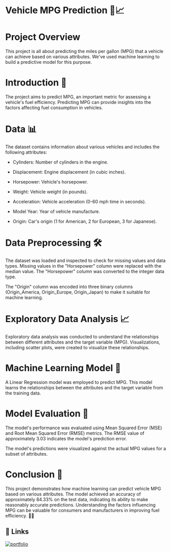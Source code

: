 
# Vehicle MPG Prediction 🚗📈

# Project Overview

This project is all about predicting the miles per gallon (MPG) that a vehicle can achieve based on various attributes. We've used machine learning to build a predictive model for this purpose.
# Introduction 🚀

The project aims to predict MPG, an important metric for assessing a vehicle's fuel efficiency. Predicting MPG can provide insights into the factors affecting fuel consumption in vehicles.

# Data 📊

The dataset contains information about various vehicles and includes the following attributes:

* Cylinders: Number of cylinders in the engine.

* Displacement: Engine displacement (in cubic inches).

* Horsepower: Vehicle's horsepower.

* Weight: Vehicle weight (in pounds).

* Acceleration: Vehicle acceleration (0-60 mph time in seconds).

* Model Year: Year of vehicle manufacture.

* Origin: Car's origin (1 for American, 2 for European, 3 for Japanese).

# Data Preprocessing 🛠️

The dataset was loaded and inspected to check for missing values and data types. Missing values in the "Horsepower" column were replaced with the median value. The "Horsepower" column was converted to the integer data type.

The "Origin" column was encoded into three binary columns (Origin_America, Origin_Europe, Origin_Japan) to make it suitable for machine learning.

# Exploratory Data Analysis 📈

Exploratory data analysis was conducted to understand the relationships between different attributes and the target variable (MPG). Visualizations, including scatter plots, were created to visualize these relationships.

# Machine Learning Model 🤖

A Linear Regression model was employed to predict MPG. This model learns the relationships between the attributes and the target variable from the training data.

# Model Evaluation 🧐

The model's performance was evaluated using Mean Squared Error (MSE) and Root Mean Squared Error (RMSE) metrics. The RMSE value of approximately 3.03 indicates the model's prediction error.

The model's predictions were visualized against the actual MPG values for a subset of attributes.

# Conclusion 🎉

This project demonstrates how machine learning can predict vehicle MPG based on various attributes. The model achieved an accuracy of approximately 84.33% on the test data, indicating its ability to make reasonably accurate predictions. Understanding the factors influencing MPG can be valuable for consumers and manufacturers in improving fuel efficiency. 🚗💨
## 🔗 Links
[![portfolio](https://img.shields.io/badge/view_my_notebook-000?style=for-the-badge&logo=github&logoColor=white)](https://nbviewer.org/github/Harinivas44/Vehicle_MPG_Prediction/blob/main/Linear_Regression.ipynb)
